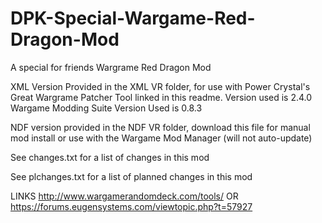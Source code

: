 # DPK-Special-Wargame-Red-Dragon-Mod
A special for friends Wargrame Red Dragon Mod

XML Version Provided in the XML VR folder, for use with Power Crystal's Great Wargrame Patcher Tool linked in this readme. Version used is 2.4.0
Wargame Modding Suite Version Used is 0.8.3


NDF version provided in the NDF VR folder, download this file for manual mod install or use with the Wargame Mod Manager (will not auto-update)

See changes.txt for a list of changes in this mod

See plchanges.txt for a list of planned changes in this mod

LINKS
http://www.wargamerandomdeck.com/tools/ OR https://forums.eugensystems.com/viewtopic.php?t=57927
